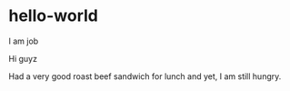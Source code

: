 # hello-world
I am job

Hi guyz

Had a very good roast beef sandwich for lunch
and yet, I am still hungry. 
